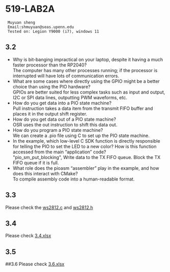 # 519-LAB2A
```   
 Muyuan sheng
 Email:shmuyuan@seas.upenn.edu
 Tested on: Legion Y9000 (i7), windows 11    

```  
## 3.2
* Why is bit-banging impractical on your laptop, despite it having a much faster processor than the RP2040?   
    The computer has many other processes running; if the processor is interrupted will have lots of communication errors.
* What are some cases where directly using the GPIO might be a better choice than using the PIO hardware?  
    GPIOs are better suited for less complex tasks such as input and output, I2C or SPI data lines, outputting PWM waveforms, etc.
* How do you get data into a PIO state machine?  
    Pull instruction takes a data item from the transmit FIFO buffer and places it in the output shift register.
* How do you get data out of a PIO state machine?  
   OSR uses the out instruction to shift this data out.
* How do you program a PIO state machine?  
   We can create a .pio file using C to set up the PIO state machine.
* In the example, which low-level C SDK function is directly responsible for telling the PIO to set the LED to a new color? How is this function accessed from the main “application” code?  
   "pio_sm_put_blocking", Write data to the TX FIFO queue. Block the TX FIFO queue if it is full.  
* What role does the pioasm “assembler” play in the example, and how does this interact with CMake?  
    To compile assembly code into a human-readable format. 
 ## 3.3
Please check the [ws2812.c](https://github.com/ILandingI/519-LAB2A/blob/56f86636957b8849bad1edc862bbf55a0d9c086f/ws2812.c) and [ws2812.h](https://github.com/ILandingI/519-LAB2A/blob/c693200a85aa2aecf698b595c7afc3d4ef9877b1/ws2812.h)

##  3.4
Please check [3.4.xlsx](https://github.com/ILandingI/519-LAB2A/blob/90f021a891cc5453c4455721e70423a7f292f400/3.4.xlsx)

## 3.5

##3.6
Please check [3.6.xlsx]()
